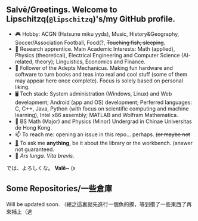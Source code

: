 ## Salvē/Greetings. Welcome to Lipschitzq(`@lipschitzq`)'s/my GitHub profile. 
<!--
**lipschitzq/lipschitzq** is a ✨ _special_ ✨ repository because its `README.md` (this file) appears on your GitHub profile.

Here are some ideas to get you started:

- 🔭 I’m currently working on ...
- 🌱 I’m currently learning ...
- 👯 I’m looking to collaborate on ...
- 🤔 I’m looking for help with ...
- 💬 Ask me about ...
- 📫 How to reach me: ...
- 😄 Pronouns: ...
- ⚡ Fun fact: ...
-->

- 🎮 Hobby: ACGN (Hatsune miku yyds), Music, History&Geography, Soccer/Association Football, Food(?, ~~Touching fish, sleeping~~.
- 📘 Research apprentice. Main Academic Interests: Math (applied), Physics (theoretical), Electrical Engineering and Computer Science (AI-related, theory); Linguistics, Economics and Finance.
- 🔌 Follower of the Adepts Mechanicus. Making fun hardware and software to turn books and teas into real and cool stuff (some of them may appear here once complete). Focus is solely based on personal liking. 
- 🖥️ Tech stack: System administration (Windows, Linux) and Web development; Android (app and OS) development; Perferred languages: C, C++, Java, Python (with focus on scientific computing and machine learning), Intel x86 assembly; MATLAB and Wolfram Mathematica. 
- 📖 BS Math (Major) and Physics (Minor) Undergrad in Chinae Universitas de Hong Kong. 
- 📫 To reach me: opening an issue in this repo... perhaps. ~~(or maybe not~~
- [💬](https://github.com/lipschitzq/lipschitzq/issues) To ask me **anything**, be it about the library or the workbench. (answer not guaranteed.
- 🌸 *Ars lunga. Vita brevis.*

では、よろしくな。
**Valē~** (x

## Some Repositories/一些倉庫
Will be updated soon. （總之這裏就先進行一個魚的摸，等到攢了一些東西了再來補上（逃
